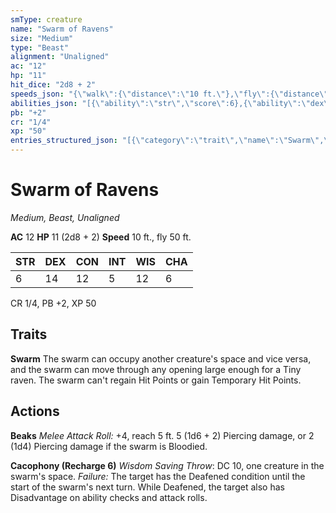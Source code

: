 ```yaml
---
smType: creature
name: "Swarm of Ravens"
size: "Medium"
type: "Beast"
alignment: "Unaligned"
ac: "12"
hp: "11"
hit_dice: "2d8 + 2"
speeds_json: "{\"walk\":{\"distance\":\"10 ft.\"},\"fly\":{\"distance\":\"50 ft.\"}}"
abilities_json: "[{\"ability\":\"str\",\"score\":6},{\"ability\":\"dex\",\"score\":14},{\"ability\":\"con\",\"score\":12},{\"ability\":\"int\",\"score\":5},{\"ability\":\"wis\",\"score\":12},{\"ability\":\"cha\",\"score\":6}]"
pb: "+2"
cr: "1/4"
xp: "50"
entries_structured_json: "[{\"category\":\"trait\",\"name\":\"Swarm\",\"text\":\"The swarm can occupy another creature's space and vice versa, and the swarm can move through any opening large enough for a Tiny raven. The swarm can't regain Hit Points or gain Temporary Hit Points.\"},{\"category\":\"action\",\"name\":\"Beaks\",\"text\":\"*Melee Attack Roll:* +4, reach 5 ft. 5 (1d6 + 2) Piercing damage, or 2 (1d4) Piercing damage if the swarm is Bloodied.\"},{\"category\":\"action\",\"name\":\"Cacophony\",\"recharge\":\"Recharge 6\",\"text\":\"*Wisdom Saving Throw*: DC 10, one creature in the swarm's space. *Failure:*  The target has the Deafened condition until the start of the swarm's next turn. While Deafened, the target also has Disadvantage on ability checks and attack rolls.\"}]"
---
```


# Swarm of Ravens
*Medium, Beast, Unaligned*

**AC** 12
**HP** 11 (2d8 + 2)
**Speed** 10 ft., fly 50 ft.

| STR | DEX | CON | INT | WIS | CHA |
| --- | --- | --- | --- | --- | --- |
| 6 | 14 | 12 | 5 | 12 | 6 |

CR 1/4, PB +2, XP 50

## Traits

**Swarm**
The swarm can occupy another creature's space and vice versa, and the swarm can move through any opening large enough for a Tiny raven. The swarm can't regain Hit Points or gain Temporary Hit Points.

## Actions

**Beaks**
*Melee Attack Roll:* +4, reach 5 ft. 5 (1d6 + 2) Piercing damage, or 2 (1d4) Piercing damage if the swarm is Bloodied.

**Cacophony (Recharge 6)**
*Wisdom Saving Throw*: DC 10, one creature in the swarm's space. *Failure:*  The target has the Deafened condition until the start of the swarm's next turn. While Deafened, the target also has Disadvantage on ability checks and attack rolls.
